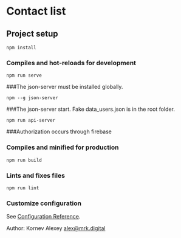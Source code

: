 # Contact list 

## Project setup
```
npm install
```

### Compiles and hot-reloads for development
```
npm run serve
```

###The json-server  must be installed globally.
```
npm --g json-server 
```

###The json-server start.
Fake data_users.json is in the root folder.

```
npm run api-server
```
###Authorization occurs through firebase

### Compiles and minified for production
```
npm run build
```

### Lints and fixes files
```
npm run lint
```

### Customize configuration
See [Configuration Reference](https://cli.vuejs.org/config/).

Author:  Kornev Alexey alex@mrk.digital
